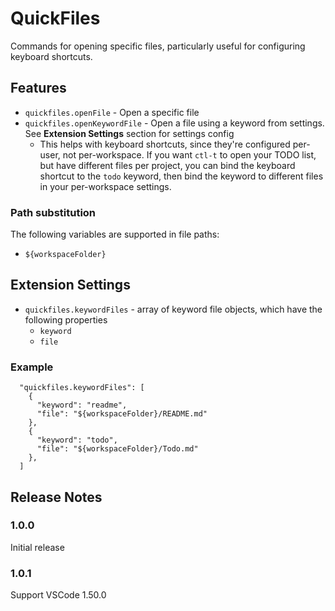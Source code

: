 # QuickFiles

Commands for opening specific files, particularly useful for configuring keyboard shortcuts.

## Features

- `quickfiles.openFile` - Open a specific file
- `quickfiles.openKeywordFile` - Open a file using a keyword from settings. See **Extension Settings** section for settings config
  - This helps with keyboard shortcuts, since they're configured per-user, not per-workspace. If you want `ctl-t` to open your TODO list, but have different files per project, you can bind the keyboard shortcut to the `todo` keyword, then bind the keyword to different files in your per-workspace settings.

### Path substitution

The following variables are supported in file paths:

- `${workspaceFolder}`

## Extension Settings

- `quickfiles.keywordFiles` - array of keyword file objects, which have the following properties
  - `keyword`
  - `file`

### Example

```
  "quickfiles.keywordFiles": [
    {
      "keyword": "readme",
      "file": "${workspaceFolder}/README.md"
    },
    {
      "keyword": "todo",
      "file": "${workspaceFolder}/Todo.md"
    },
  ]
```

## Release Notes

### 1.0.0

Initial release

### 1.0.1

Support VSCode 1.50.0